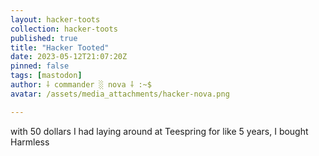 ```yaml
---
layout: hacker-toots
collection: hacker-toots
published: true
title: "Hacker Tooted"
date: 2023-05-12T21:07:20Z
pinned: false
tags: [mastodon]
author: ⸸ commander ░ nova ⸸ :~$
avatar: /assets/media_attachments/hacker-nova.png

---
```


<p>with 50 dollars I had laying around at Teespring for like 5 years, I bought Harmless</p>


